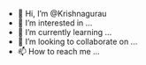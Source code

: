 - 👋 Hi, I’m @Krishnagurau
- 👀 I’m interested in ...
- 🌱 I’m currently learning ...
- 💞️ I’m looking to collaborate on ...
- 📫 How to reach me ...

<!---
Krishnagurau/Krishnagurau is a ✨ special ✨ repository because its `README.md` (this file) appears on your GitHub profile.
You can click the Preview link to take a look at your changes.
